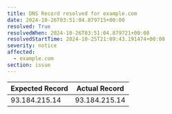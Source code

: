 ```yaml
---
title: DNS Record resolved for example.com
date: 2024-10-26T03:51:04.879715+00:00
resolved: True
resolvedWhen: 2024-10-26T03:51:04.879721+00:00
resolvedStartTime: 2024-10-25T21:09:43.191474+00:00
severity: notice
affected:
  - example.com
section: issue
---
```


| Expected Record  | Actual Record  |
|------------------|----------------|
| 93.184.215.14 | 93.184.215.14 |
